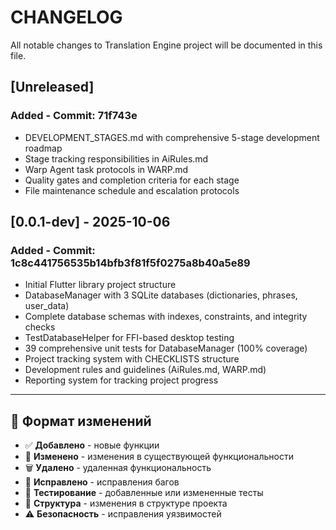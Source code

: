 # CHANGELOG

All notable changes to Translation Engine project will be documented in this file.

## [Unreleased]

### Added - Commit: 71f743e
- DEVELOPMENT_STAGES.md with comprehensive 5-stage development roadmap
- Stage tracking responsibilities in AiRules.md
- Warp Agent task protocols in WARP.md
- Quality gates and completion criteria for each stage
- File maintenance schedule and escalation protocols

## [0.0.1-dev] - 2025-10-06

### Added - Commit: 1c8c441756535b14bfb3f81f5f0275a8b40a5e89
- Initial Flutter library project structure
- DatabaseManager with 3 SQLite databases (dictionaries, phrases, user_data)
- Complete database schemas with indexes, constraints, and integrity checks
- TestDatabaseHelper for FFI-based desktop testing
- 39 comprehensive unit tests for DatabaseManager (100% coverage)
- Project tracking system with CHECKLISTS structure
- Development rules and guidelines (AiRules.md, WARP.md)
- Reporting system for tracking project progress

---

## 📝 Формат изменений
- ✅ **Добавлено** - новые функции
- 🔄 **Изменено** - изменения в существующей функциональности
- 🗑️ **Удалено** - удаленная функциональность
- 🐛 **Исправлено** - исправления багов
- 🧪 **Тестирование** - добавленные или измененные тесты
- 📁 **Структура** - изменения в структуре проекта
- ⚠️ **Безопасность** - исправления уязвимостей
